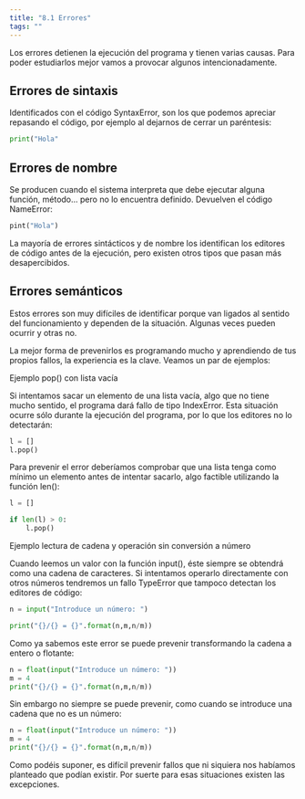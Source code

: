 ```yaml
---
title: "8.1 Errores"
tags: ""
---
```


Los errores detienen la ejecución del programa y tienen varias causas. Para poder estudiarlos mejor vamos a provocar algunos intencionadamente.

## Errores de sintaxis

Identificados con el código SyntaxError, son los que podemos apreciar repasando el código, por ejemplo al dejarnos de cerrar un paréntesis:

```python
print("Hola"
```

## Errores de nombre

Se producen cuando el sistema interpreta que debe ejecutar alguna función, método... pero no lo encuentra definido. Devuelven el código NameError:

```python
pint("Hola")
```

La mayoría de errores sintácticos y de nombre los identifican los editores de código antes de la ejecución, pero existen otros tipos que pasan más desapercibidos.

## Errores semánticos

Estos errores son muy difíciles de identificar porque van ligados al sentido del funcionamiento y dependen de la situación. Algunas veces pueden ocurrir y otras no.

La mejor forma de prevenirlos es programando mucho y aprendiendo de tus propios fallos, la experiencia es la clave. Veamos un par de ejemplos:

Ejemplo pop() con lista vacía

Si intentamos sacar un elemento de una lista vacía, algo que no tiene mucho sentido, el programa dará fallo de tipo IndexError. Esta situación ocurre sólo durante la ejecución del programa, por lo que los editores no lo detectarán:

```python
l = []
l.pop()
```

Para prevenir el error deberíamos comprobar que una lista tenga como mínimo un elemento antes de intentar sacarlo, algo factible utilizando la función len():

```python
l = []

if len(l) > 0:
    l.pop()
```

Ejemplo lectura de cadena y operación sin conversión a número

Cuando leemos un valor con la función input(), éste siempre se obtendrá como una cadena de caracteres. Si intentamos operarlo directamente con otros números tendremos un fallo TypeError que tampoco detectan los editores de código:

```python
n = input("Introduce un número: ")

print("{}/{} = {}".format(n,m,n/m))
```

Como ya sabemos este error se puede prevenir transformando la cadena a entero o flotante:

```python
n = float(input("Introduce un número: "))
m = 4
print("{}/{} = {}".format(n,m,n/m))
```

Sin embargo no siempre se puede prevenir, como cuando se introduce una cadena que no es un número:

```python
n = float(input("Introduce un número: "))
m = 4
print("{}/{} = {}".format(n,m,n/m))
```

Como podéis suponer, es difícil prevenir fallos que ni siquiera nos habíamos planteado que podían existir. Por suerte para esas situaciones existen las excepciones.
